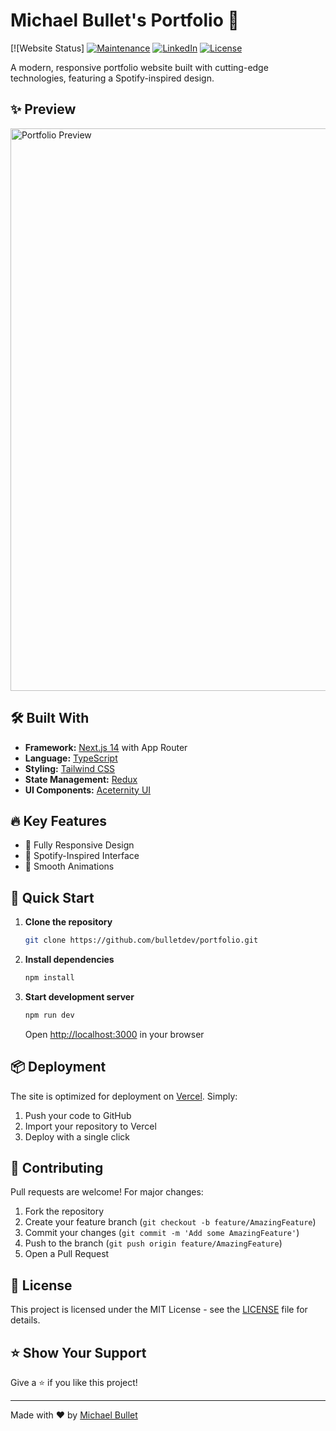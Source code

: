 # Michael Bullet's Portfolio 🚀



[![Website Status]
[![Maintenance](https://img.shields.io/badge/maintained-yes-green.svg)](https://github.com/bulletdev/PORTFOLIO/commits/main)
[![LinkedIn](https://img.shields.io/badge/connect-linkedin-1abc9c.svg)](https://www.linkedin.com/in/michael-bullet/)
[![License](http://img.shields.io/:license-mit-blue.svg?style=flat-square)](http://badges.mit-license.org)

A modern, responsive portfolio website built with cutting-edge technologies, featuring a Spotify-inspired design.

## ✨ Preview

<img src="https://github.com/user-attachments/assets/c8dc6f9b-4aea-45ee-8e83-86d2ddef5b3a" width="900" alt="Portfolio Preview">

## 🛠️ Built With

- **Framework:** [Next.js 14](https://nextjs.org/) with App Router
- **Language:** [TypeScript](https://www.typescriptlang.org/)
- **Styling:** [Tailwind CSS](https://tailwindcss.com/)
- **State Management:** [Redux](https://redux.js.org/)
- **UI Components:** [Aceternity UI](https://ui.aceternity.com/)

## 🔥 Key Features

- 📱 Fully Responsive Design
- 🎨 Spotify-Inspired Interface
- 🔄 Smooth Animations

## 🚀 Quick Start

1. **Clone the repository**

   ```bash
   git clone https://github.com/bulletdev/portfolio.git
   ```

2. **Install dependencies**

   ```bash
   npm install
   ```

3. **Start development server**
   ```bash
   npm run dev
   ```
   Open [http://localhost:3000](http://localhost:3000) in your browser

## 📦 Deployment

The site is optimized for deployment on [Vercel](https://vercel.com/). Simply:

1. Push your code to GitHub
2. Import your repository to Vercel
3. Deploy with a single click

## 🤝 Contributing

Pull requests are welcome! For major changes:

1. Fork the repository
2. Create your feature branch (`git checkout -b feature/AmazingFeature`)
3. Commit your changes (`git commit -m 'Add some AmazingFeature'`)
4. Push to the branch (`git push origin feature/AmazingFeature`)
5. Open a Pull Request

## 📄 License

This project is licensed under the MIT License - see the [LICENSE](LICENSE) file for details.

## ⭐ Show Your Support

Give a ⭐️ if you like this project!

---

Made with ❤️ by [Michael Bullet](https://www.linkedin.com/in/Michael-bullet/)
